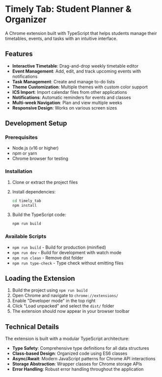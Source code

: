 # Timely Tab: Student Planner & Organizer

A Chrome extension built with TypeScript that helps students manage their timetables, events, and tasks with an intuitive interface.

## Features

- **Interactive Timetable**: Drag-and-drop weekly timetable editor
- **Event Management**: Add, edit, and track upcoming events with notifications
- **Task Management**: Create and manage to-do lists
- **Theme Customization**: Multiple themes with custom color support
- **ICS Import**: Import calendar files from other applications
- **Notifications**: Automatic reminders for events and classes
- **Multi-week Navigation**: Plan and view multiple weeks
- **Responsive Design**: Works on various screen sizes

## Development Setup

### Prerequisites

- Node.js (v16 or higher)
- npm or yarn
- Chrome browser for testing

### Installation

1. Clone or extract the project files
2. Install dependencies:
   ```bash
   cd timely_tab
   npm install
   ```

3. Build the TypeScript code:
   ```bash
   npm run build
   ```

### Available Scripts

- `npm run build` - Build for production (minified)
- `npm run dev` - Build for development with watch mode
- `npm run clean` - Remove dist folder
- `npm run type-check` - Type check without emitting files

## Loading the Extension

1. Build the project using `npm run build`
2. Open Chrome and navigate to `chrome://extensions/`
3. Enable "Developer mode" in the top right
4. Click "Load unpacked" and select the `dist/` folder
5. The extension should now appear in your browser toolbar

## Technical Details

The extension is built with a modular TypeScript architecture:

- **Type Safety**: Comprehensive type definitions for all data structures
- **Class-based Design**: Organized code using ES6 classes
- **Async/Await**: Modern JavaScript patterns for Chrome API interactions
- **Storage Abstraction**: Wrapper classes for Chrome storage APIs
- **Error Handling**: Robust error handling throughout the application